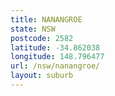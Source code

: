 ```yaml
---
title: NANANGROE
state: NSW
postcode: 2582
latitude: -34.862038
longitude: 148.796477
url: /nsw/nanangroe/
layout: suburb
---
```

